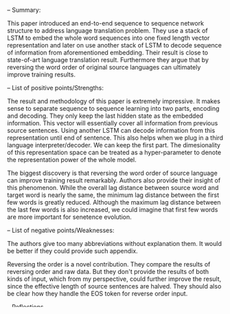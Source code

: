 – Summary:

This paper introduced an end-to-end sequence to sequence network structure to address language translation problem. They use a stack of LSTM to embed the whole word sequences into one fixed length vector representation and later on use another stack of LSTM to decode sequence of information from aforementioned embedding. Their result is close to state-of-art language translation result. Furthermore they argue that by reversing the word order of original source languages can ultimately improve training results.

– List of positive points/Strengths:

The result and methodology of this paper is extremely impressive. It makes sense to separate sequence to sequence learning into two parts, encoding and decoding. They only keep the last hidden state as the embedded information. This vector will essentially cover all information from previous source sentences. Using another LSTM can decode information from this representation until end of sentence. This also helps when we plug in a third language interpreter/decoder. We can keep the first part. The dimesionality of this representation space can be treated as a hyper-parameter to denote the representation power of the whole model.

The biggest discovery is that reversing the word order of source language can improve training result remarkably. Authors also provide their insight of this phenomenon. While the overall lag distance between source word and target word is nearly the same, the minimum lag distance between the first few words is greatly reduced. Although the maximum lag distance between the last few words is also increased, we could imagine that first few words are more important for senetence evolution.

– List of negative points/Weaknesses:

The authors give too many abbreviations without explanation them. It would be better if they could provide such appendix.

Reversing the order is a novel contribution. They compare the results of reversing order and raw data. But they don't provide the results of both kinds of input, which from my perspective, could further improve the result, since the effective length of source sentences are halved. They should also be clear how they handle the EOS token for reverse order input.

– Reflections

The paper pushes the machine translation into seq2seq era. I am willing to see how this finding could be used in real life.



